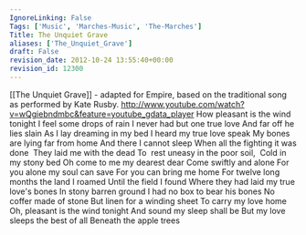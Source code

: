 ```yaml
---
IgnoreLinking: False
Tags: ['Music', 'Marches-Music', 'The-Marches']
Title: The Unquiet Grave
aliases: ['The_Unquiet_Grave']
draft: False
revision_date: 2012-10-24 13:55:40+00:00
revision_id: 12300
---
```


[[The Unquiet Grave]] - adapted for Empire, based on the traditional song as performed by Kate Rusby.
http://www.youtube.com/watch?v=wQgiebndmbc&feature=youtube_gdata_player
How pleasant is the wind tonight
I feel some drops of rain
I never had but one true love
And far off he lies slain
As I lay dreaming in my bed
I heard my true love speak
My bones are lying far from home
And there I cannot sleep
When all the fighting it was done 
They laid me with the dead
To  rest uneasy in the poor soil, 
Cold in my stony bed
Oh come to me my dearest dear
Come swiftly and alone
For you alone my soul can save
For you can bring me home
For twelve long months the land I roamed
Until the field I found
Where they had laid my true love's bones
In stony barren ground
I had no box to bear his bones
No coffer made of stone
But linen for a winding sheet
To carry my love home
Oh, pleasant is the wind tonight
And sound my sleep shall be
But my love sleeps the best of all
Beneath the apple trees